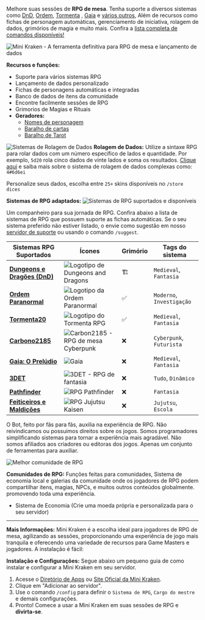 Melhore suas sessões de **RPG de mesa**. Tenha suporte a diversos sistemas como [DnD](https://rpg.arkanus.app/pt/systems/dnd), [Ordem](https://rpg.arkanus.app/pt/systems/ordem), [Tormenta](https://rpg.arkanus.app/pt/systems/tormenta) , [Gaia](https://rpg.arkanus.app/pt/systems/gaia) e [vários outros](https://rpg.arkanus.app/pt/), Além de recursos como fichas de personagem automáticas, gerenciamento de iniciativa, rolagem de dados, grimórios de magia e muito mais. Confira a [lista completa de comandos disponíveis!](https://rpg.arkanus.app/pt/commands)

![Mini Kraken - A ferramenta definitiva para RPG de mesa e lançamento de dados](https://images-ext-1.discordapp.net/external/nWs2dm_tM7D91k0-M3vGezYRHXKl4sGWJ7Dur29Q2K0/https/images-ext-1.discordapp.net/external/rL31WvaDS0VgqaRADQoAcdTmPbik9AtgxIiBHUD45FU/https/images-ext-1.discordapp.net/external/VN2Or2kGsXLkYAdF1ScHKd_NXaVcDo7lOalr-EET3UE/https/apis.arkanus.app/img/app/en/FortunaBanner.webp)


**Recursos e funções:**

- Suporte para vários sistemas RPG
- Lançamento de dados personalizado
- Fichas de personagens automáticas e integradas
- Banco de dados de itens da comunidade
- Encontre facilmente sessões de RPG
- Grimorios de Magias e Rituais
- **Geradores:**
  - [Nomes de personagem](https://rpg.arkanus.app/pt/tools/names)
  - [Baralho de cartas](https://rpg.arkanus.app/pt/tools/poker)
  - [Baralho de Tarot](https://rpg.arkanus.app/pt/tools/tarot)


![Sistemas de Rolagem de Dados](https://rpg.arkanus.app/static/img/util/bot/pt/dice.webp)
**Rolagem de Dados:**
Utilize a sintaxe RPG para rolar dados com um número específico de lados e quantidade. Por exemplo, `5d20` rola cinco dados de vinte lados e soma os resultados. 
[Clique aqui](https://rpg.arkanus.app/pt/dices) e saiba mais sobre o sistema de rolagem de dados complexas como: `4#6d6ei`

Personalize seus dados, escolha entre `25+` skins disponíveis no `/store dices`


**Sistemas de RPG adaptados:**
![Sistemas de RPG suportados e disponíveis](https://images-ext-1.discordapp.net/external/HFw_yU4a81Mwd19tkkmNDLSgCAl3N58IhoLRqmcLLfk/https/images-ext-1.discordapp.net/external/Q1IUa12MS8GkrsxTHuvKYPImt36ovuuscoSYRPfIT0I/https/images-ext-1.discordapp.net/external/3TmgPkWXiSAxYXZOjlK77E_UC31Qv3oDKG39Bz-LOJ4/https/apis.arkanus.app/img/app/pt/Systems.webp)

Um companheiro para sua jornada de RPG. Confira abaixo a lista de sistemas de RPG que possuem suporte as fichas automáticas. Se o seu sistema preferido não estiver listado, o envie como sugestão em nosso  [servidor de suporte](https://discord.com/invite/Nm3CypkQaq) ou usando o comando `/suggest`.

| Sistemas RPG Suportados | Ícones | Grimório | Tags do sistema |
| ------------------------- | -------------------------------------------------- | -------- | ------------------- |
| **[Dungeons e Dragões (DnD)](https://rpg.arkanus.app/pt/systems/dnd)** | ![Logotipo de Dungeons and Dragons](https://images-ext-1.discordapp.net/external/lq32obeo25AWCtMptT5qSF1W0tSowfAjPdkVz36MSJ8/https/images-ext-1.discordapp.net/external/geYkFzb2rcZJb18nttTk5Bjy8aRw3XWoB5TRjJRPyhg/https/images-ext-1.discordapp.net/external/SbfbO_FhbygK_cuBB5iCzoCFapmTWMD_xAdQYr59CVU/https/apis.arkanus.app/img/app/icons/DnD.webp) | 🏗️ | `Medieval`, `Fantasia` |
| **[Ordem Paranormal ](https://rpg.arkanus.app/pt/systems/ordem)**| ![Logotipo da Ordem Paranormal](https://images-ext-1.discordapp.net/external/V4mYVI3bUwcyPNJvz2C7yLAChxmshL5pG5OTPJuylwc/https/images-ext-1.discordapp.net/external/vdSe8sARVMbb2SSsXTt5lddjXKTOcP-XCfLsjVk--JE/https/images-ext-1.discordapp.net/external/c8vwt_PdTxpm72jLV54m-qDQTZEgiF4dkb7gjUjJdP0/https/apis.arkanus.app/img/app/icons/Ordem.webp) | ✅ | `Moderno`, `Investigação` |
| **[Tormenta20](https://rpg.arkanus.app/pt/systems/tormenta)** | ![Logotipo do Tormenta RPG](https://images-ext-1.discordapp.net/external/q_W4HOPNSxZ2_o506ee6FCj3QVeMzqqMg9LSZHqmAB8/https/images-ext-1.discordapp.net/external/rYmMfT-e3rgy8Q2aBORuBpX_XfpliHEBZDuFnwf1kcg/https/images-ext-1.discordapp.net/external/1W2eAE3GtPF7XaJJqgMVhJyVb6DvpsMiB-Gn-Asu-pU/https/apis.arkanus.app/img/app/icons/Tormenta.webp) | ✅ | `Medieval`, `Fantasia` |
| **[Carbono2185](https://rpg.arkanus.app/pt/systems/carbon)** | ![Carbon2185 - RPG de mesa Cyberpunk](https://images-ext-1.discordapp.net/external/kRMhnwiKjJRZr-TlSWzryUbEXPwVruEOyRdJ6mGvwMw/https/images-ext-1.discordapp.net/external/ogLCA8e8f0oceKCWzG5JN7AfPCN6iwFwjFuqT7u03wE/https/images-ext-1.discordapp.net/external/YLDtNAeQlRXAMOHrkj7D6k-cTXXSibUcBRsNoFr6x4k/https/apis.arkanus.app/img/app/icons/CB.webp) | ❌ | `Cyberpunk`, `Futurista` |
| **[Gaia: O Prelúdio](https://rpg.arkanus.app/pt/systems/gaia)** | ![Gaia](https://images-ext-1.discordapp.net/external/HDLCh3T96bicWB1w1OCbic5KATacCZusSrB_jVkw3VY/https/images-ext-1.discordapp.net/external/srbZ5n0una2CiEsM4_a9xXTmGbQXfXtEHj_xu_8IPlM/https/images-ext-1.discordapp.net/external/Gf48G9ZulgAJvHNBcY-_mF8pZiosLxxtmC2xEASHt8E/https/apis.arkanus.app/img/app/icons/Gaia.webp) | ❌ | `Medieval`, `Fantasia` |
| **[3DET](https://rpg.arkanus.app/pt/systems/3det)** | ![3DET - RPG de fantasia](https://images-ext-1.discordapp.net/external/3456Knp4C-wqS5Hw-ug5sH3Lv_o-9md8VTqk_ewcCKo/https/images-ext-1.discordapp.net/external/zsw0Wwa8X_yzez_6eCFKXw6Af2GZqN8WLFR0Si75C3E/https/images-ext-1.discordapp.net/external/nzFRT3rcSd-ZZc6pzwOPDRox3YARJdSq1lJ-XH_6VD4/https/apis.arkanus.app/img/app/icons/3det.webp) | ❌ | `Tudo`, `Dinâmico` |
| **[Pathfinder](https://rpg.arkanus.app/pt/systems/pathfinder)** | ![RPG Pathfinder](https://images-ext-1.discordapp.net/external/-Kmui1uy4_j_WtMJOEvh2RdW_QG6B3TZfuFkaOZOiH0/https/images-ext-1.discordapp.net/external/ssx0GzXtCRa_08w84cW_4FvLhqAjYLHcEwYGmsI9WKY/https/images-ext-1.discordapp.net/external/jg-xnlnUTBO5QyZ7nz3_ULj-_ZbX5S3UIJQHDQI4Pcc/https/apis.arkanus.app/img/app/icons/Pathfinder.webp) | ❌ | `Fantasia` |
| **[Feiticeiros e Maldições](https://rpg.arkanus.app/pt/systems/feiticeiros)** | ![RPG Jujutsu Kaisen](https://images-ext-1.discordapp.net/external/-Kmui1uy4_j_WtMJOEvh2RdW_QG6B3TZfuFkaOZOiH0/https/images-ext-1.discordapp.net/external/ssx0GzXtCRa_08w84cW_4FvLhqAjYLHcEwYGmsI9WKY/https/images-ext-1.discordapp.net/external/jg-xnlnUTBO5QyZ7nz3_ULj-_ZbX5S3UIJQHDQI4Pcc/https/apis.arkanus.app/img/app/icons/Pathfinder.webp) | ❌ | `Jujutsu`, `Escola` |

O Bot, feito por fãs para fãs, auxilia na experiência de RPG. Não reivindicamos ou possuimos direitos sobre os jogos. Somos programadores simplificando sistemas para tornar a experiência mais agradável. Não somos afiliados aos criadores ou editoras dos jogos. Apenas um conjunto de ferramentas para auxiliar.


![Melhor comunidade de RPG](https://images-ext-1.discordapp.net/external/eng56ZoBMa4dPCyD8bf6gZp-5-p1jIIsl6GVvT9W6XI/https/images-ext-1.discordapp.net/external/b8OhbYM1QflZO_TqsZTCXT4Dwq5MrTbF89kLqLpz2eM/https/images-ext-1.discordapp.net/external/T-m9TZ1u-74w-Bj_qAG-czLvaCLA7ACHcqzulxDUysw/https/apis.arkanus.app/img/app/pt/Comunity.webp)

**Comunidades de RPG:**
Funções feitas para comunidades, Sistema de economia local e galerias da comunidade onde os jogadores de RPG podem compartilhar itens, magias, NPCs, e muitos outros conteúdos globalmente. promovendo toda uma experiência. 

- Sistema de Economia (Crie uma moeda própria e personalizada para o seu servidor)

---

**Mais Informações:**
Mini Kraken é a escolha ideal para jogadores de RPG de mesa, agilizando as sessões, proporcionando uma experiência de jogo mais tranquila e oferecendo uma variedade de recursos para Game Masters e jogadores. A instalação é fácil:

**Instalação e Configurações:**
Segue abaixo um pequeno guia de como instalar e configurar a Mini Kraken em seu servidor.

1. Acesse o [Diretório de Apps](https://discord.com/application-directory/899421595125288961) ou [Site Oficial da Mini Kraken](https://rpg.arkanus.app).
2. Clique em "Adicionar ao servidor".
3. Use o comando `/config` para definir o `Sistema de RPG`, `Cargo do mestre` e demais configurações.
4. Pronto! Comece a usar a Mini Kraken em suas sessões de RPG e **divirta-se**.